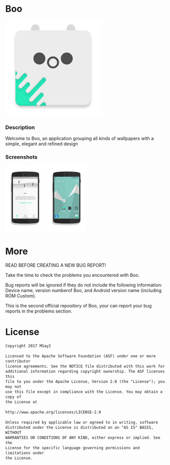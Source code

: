 # Boo

<img src="screenshots/logo_de_boo.png" width="300">

### Description
Welcome to Boo, an application grouping all kinds of wallpapers with a simple, elegant and refined design

### Screenshots
<img src="screenshots/screen_01.png" width="25%">
<img src="screenshots/screen_02.png" width="25%">


# More
READ BEFORE CREATING A NEW BUG REPORT!

Take the time to check the problems you encountered with Boo.

Bug reports will be ignored if they do not include the following information: Device name, version numberof Boo, and Android version name (including ROM Custom).

This is the second official repository of Boo, your can report your bug reports in the problems section.


 # License

```
Copyright 2017 MSay2

Licensed to the Apache Software Foundation (ASF) under one or more contributor
license agreements. See the NOTICE file distributed with this work for
additional information regarding copyright ownership. The ASF licenses this
file to you under the Apache License, Version 2.0 (the "License"); you may not
use this file except in compliance with the License. You may obtain a copy of
the License at

http://www.apache.org/licenses/LICENSE-2.0

Unless required by applicable law or agreed to in writing, software
distributed under the License is distributed on an "AS IS" BASIS, WITHOUT
WARRANTIES OR CONDITIONS OF ANY KIND, either express or implied. See the
License for the specific language governing permissions and limitations under
the License.
```
